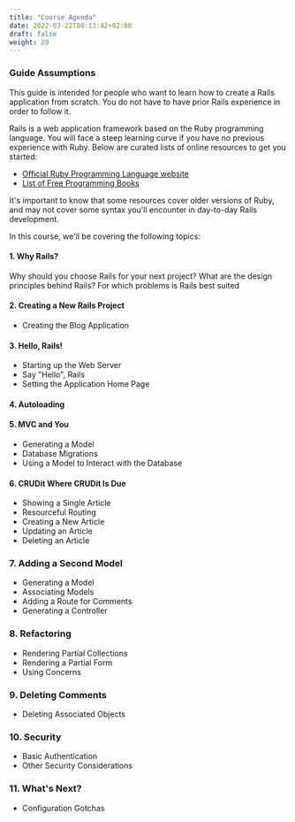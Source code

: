 ```yaml
---
title: "Course Agenda"
date: 2022-03-22T00:13:42+02:00
draft: false
weight: 20
---
```


### Guide Assumptions 

This guide is intended for people who want to learn how to create a Rails application from scratch. You do not have to have prior Rails experience in order to follow it.

Rails is a web application framework based on the Ruby programming language. You will face a steep learning curve if you have no previous experience with Ruby. Below are curated lists of online resources to get you started:

* [Official Ruby Programming Language website](https://www.ruby-lang.org/en/documentation/)
* [List of Free Programming Books](https://github.com/EbookFoundation/free-programming-books/blob/master/books/free-programming-books-langs.md#ruby)

It's important to know that some resources cover older versions of Ruby, and may not cover some syntax you'll encounter in day-to-day Rails development.

In this course, we'll be covering the following topics:

#### 1. Why Rails?

Why should you choose Rails for your next project? What are the design principles behind Rails? For which problems is Rails best suited

#### 2. Creating a New Rails Project
* Creating the Blog Application

#### 3. Hello, Rails!
* Starting up the Web Server
* Say "Hello", Rails
* Setting the Application Home Page

#### 4. Autoloading

#### 5. MVC and You
* Generating a Model
* Database Migrations
* Using a Model to Interact with the Database

#### 6. CRUDit Where CRUDit Is Due
* Showing a Single Article
* Resourceful Routing
* Creating a New Article
* Updating an Article
* Deleting an Article

### 7. Adding a Second Model
* Generating a Model
* Associating Models
* Adding a Route for Comments
* Generating a Controller

### 8. Refactoring
* Rendering Partial Collections
* Rendering a Partial Form
* Using Concerns

### 9. Deleting Comments
* Deleting Associated Objects

### 10. Security
* Basic Authentication
* Other Security Considerations

### 11. What's Next?
* Configuration Gotchas